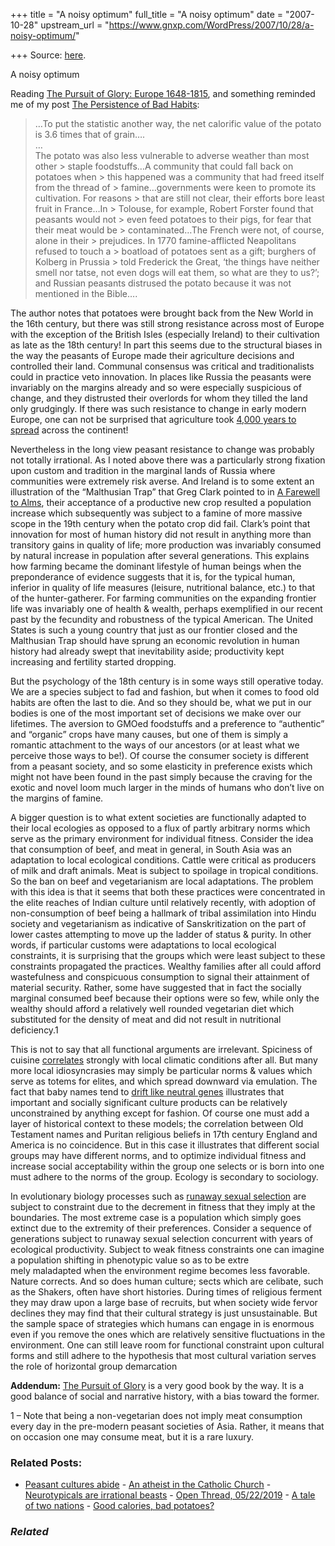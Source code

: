 +++
title = "A noisy optimum"
full_title = "A noisy optimum"
date = "2007-10-28"
upstream_url = "https://www.gnxp.com/WordPress/2007/10/28/a-noisy-optimum/"

+++
Source: [here](https://www.gnxp.com/WordPress/2007/10/28/a-noisy-optimum/).

A noisy optimum

Reading [The Pursuit of Glory: Europe 1648-1815](https://www.amazon.com/exec/obidos/ASIN/0670063207/geneexpressio-20/), and something reminded me of my post [The Persistence of Bad Habits](https://www.gnxp.com/blog/2007/10/persistence-of-bad-habits.php):

> …To put the statistic another way, the net calorific value of the potato is 3.6 times that of grain….  
> …  
> The potato was also less vulnerable to adverse weather than most other > staple foodstuffs…A community that could fall back on potatoes when > this happened was a community that had freed itself from the thread of > famine…governments were keen to promote its cultivation. For reasons > that are still not clear, their efforts bore least fruit in France…In > Tolouse, for example, Robert Forster found that peasants would not > even feed potatoes to their pigs, for fear that their meat would be > contaminated…The French were not, of course, alone in their > prejudices. In 1770 famine-afflicted Neapolitans refused to touch a > boatload of potatoes sent as a gift; burghers of Kolberg in Prussia > told Frederick the Great, ‘the things have neither smell nor tatse, not even dogs will eat them, so what are they to us?’; and Russian peasants distrused the potato because it was not mentioned in the Bible….

The author notes that potatoes were brought back from the New World in the 16th century, but there was still strong resistance across most of Europe with the exception of the British Isles (especially Ireland) to their cultivation as late as the 18th century! In part this seems due to the structural biases in the way the peasants of Europe made their agriculture decisions and controlled their land. Communal consensus was critical and traditionalists could in practice veto innovation. In places like Russia the peasants were invariably on the margins already and so were especially suspicious of change, and they distrusted their overlords for whom they tilled the land only grudgingly. If there was such resistance to change in early modern Europe, one can not be surprised that agriculture took [4,000 years to spread](https://www.gnxp.com/blog/2007/10/spread-of-agriculture-in-europe.php) across the continent!

Nevertheless in the long view peasant resistance to change was probably not totally irrational. As I noted above there was a particularly strong fixation upon custom and tradition in the marginal lands of Russia where communities were extremely risk averse. And Ireland is to some extent an illustration of the “Malthusian Trap” that Greg Clark pointed to in [A Farewell to Alms](https://www.amazon.com/exec/obidos/ASIN/0691121354/geneexpressio-20/), their acceptance of a productive new crop resulted a population increase which subsequently was subject to a famine of more massive scope in the 19th century when the potato crop did fail. Clark’s point that innovation for most of human history did not result in anything more than transitory gains in quality of life; more production was invariably consumed by natural increase in population after several generations. This explains how farming became the dominant lifestyle of human beings when the preponderance of evidence suggests that it is, for the typical human, inferior in quality of life measures (leisure, nutritional balance, etc.) to that of the hunter-gatherer. For farming communities on the expanding frontier life was invariably one of health & wealth, perhaps exemplified in our recent past by the fecundity and robustness of the typical American. The United States is such a young country that just as our frontier closed and the Malthusian Trap should have sprung an economic revolution in human history had already swept that inevitability aside; productivity kept increasing and fertility started dropping.

But the psychology of the 18th century is in some ways still operative today. We are a species subject to fad and fashion, but when it comes to food old habits are often the last to die. And so they should be, what we put in our bodies is one of the most important set of decisions we make over our lifetimes. The aversion to GMOed foodstuffs and a preference to “authentic” and “organic” crops have many causes, but one of them is simply a romantic attachment to the ways of our ancestors (or at least what we perceive those ways to be!). Of course the consumer society is different from a peasant society, and so some elasticity in preference exists which might not have been found in the past simply because the craving for the exotic and novel loom much larger in the minds of humans who don’t live on the margins of famine.

A bigger question is to what extent societies are functionally adapted to their local ecologies as opposed to a flux of partly arbitrary norms which serve as the primary environment for individual fitness. Consider the idea that consumption of beef, and meat in general, in South Asia was an adaptation to local ecological conditions. Cattle were critical as producers of milk and draft animals. Meat is subject to spoilage in tropical conditions. So the ban on beef and vegetarianism are local adaptations. The problem with this idea is that it seems that both these practices were concentrated in the elite reaches of Indian culture until relatively recently, with adoption of non-consumption of beef being a hallmark of tribal assimilation into Hindu society and vegetarianism as indicative of Sanskritization on the part of lower castes attempting to move up the ladder of status & purity. In other words, if particular customs were adaptations to local ecological constraints, it is surprising that the groups which were least subject to these constraints propagated the practices. Wealthy families after all could afford wastefulness and conspicuous consumption to signal their attainment of material security. Rather, some have suggested that in fact the socially marginal consumed beef because their options were so few, while only the wealthy should afford a relatively well rounded vegetarian diet which substituted for the density of meat and did not result in nutritional deficiency.1

This is not to say that all functional arguments are irrelevant. Spiciness of cuisine [correlates](http://www.sciencedaily.com/releases/1998/03/980305053307.htm) strongly with local climatic conditions after all. But many more local idiosyncrasies may simply be particular norms & values which serve as totems for elites, and which spread downward via emulation. The fact that baby names tend to [drift like neutral genes](http://www.abc.net.au/science/news/stories/s879314.htm) illustrates that important and socially significant culture products can be relatively unconstrained by anything except for fashion. Of course one must add a layer of historical context to these models; the correlation between Old Testament names and Puritan religious beliefs in 17th century England and America is no coincidence. But in this case it illustrates that different social groups may have different norms, and to optimize individual fitness and increase social acceptability within the group one selects or is born into one must adhere to the norms of the group. Ecology is secondary to sociology.

In evolutionary biology processes such as [runaway sexual selection](http://evolution.berkeley.edu/evosite/evo101/IIIE3aRunawayselec.shtml) are subject to constraint due to the decrement in fitness that they imply at the boundaries. The most extreme case is a population which simply goes extinct due to the extremity of their preferences. Consider a sequence of generations subject to runaway sexual selection concurrent with years of ecological productivity. Subject to weak fitness constraints one can imagine a population shifting in phenotypic value so as to be extre  
mely maladapted when the environment regime becomes less favorable. Nature corrects. And so does human culture; sects which are celibate, such as the Shakers, often have short histories. During times of religious ferment they may draw upon a large base of recruits, but when society wide fervor declines they may find that their cultural strategy is just unsustainable. But the sample space of strategies which humans can engage in is enormous even if you remove the ones which are relatively sensitive fluctuations in the environment. One can still leave room for functional constraint upon cultural forms and still adhere to the hypothesis that most cultural variation serves the role of horizontal group demarcation

**Addendum:** [The Pursuit of Glory](https://www.amazon.com/exec/obidos/ASIN/0670063207/geneexpressio-20/) is a very good book by the way. It is a good balance of social and narrative history, with a bias toward the former.

1 – Note that being a non-vegetarian does not imply meat consumption every day in the pre-modern peasant societies of Asia. Rather, it means that on occasion one may consume meat, but it is a rare luxury.

### Related Posts:

- [Peasant cultures
  abide](https://www.gnxp.com/WordPress/2020/05/15/peasant-cultures-abide/) - [An atheist in the Catholic
  Church](https://www.gnxp.com/WordPress/2007/11/04/an-atheist-in-the-catholic-church/) - [Neurotypicals are irrational
  beasts](https://www.gnxp.com/WordPress/2009/06/29/neurotypicals-are-irrational-beasts/) - [Open Thread,
  05/22/2019](https://www.gnxp.com/WordPress/2019/05/22/open-thread-05-22-2019/) - [A tale of two
  nations](https://www.gnxp.com/WordPress/2009/11/22/a-tale-of-two-nations/) - [Good calories, bad
  potatoes?](https://www.gnxp.com/WordPress/2011/06/23/good-calories-bad-potatoes/)

### *Related*

[](https://www.addtoany.com/add_to/facebook?linkurl=https%3A%2F%2Fwww.gnxp.com%2FWordPress%2F2007%2F10%2F28%2Fa-noisy-optimum%2F&linkname=A%20noisy%20optimum "Facebook")[](https://www.addtoany.com/add_to/twitter?linkurl=https%3A%2F%2Fwww.gnxp.com%2FWordPress%2F2007%2F10%2F28%2Fa-noisy-optimum%2F&linkname=A%20noisy%20optimum "Twitter")[](https://www.addtoany.com/add_to/email?linkurl=https%3A%2F%2Fwww.gnxp.com%2FWordPress%2F2007%2F10%2F28%2Fa-noisy-optimum%2F&linkname=A%20noisy%20optimum "Email")[](https://www.addtoany.com/share)
